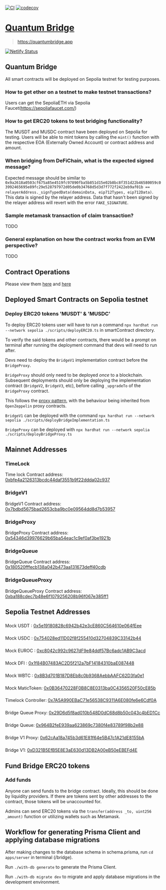 [![CI](https://github.com/WavesHQ/quantum/actions/workflows/ci.yml/badge.svg)](https://github.com/WavesHQ/quantum/actions/workflows/ci.yml)
[![codecov](https://codecov.io/gh/WavesHQ/quantum/branch/main/graph/badge.svg?token=OXLL8IBZQV)](https://codecov.io/gh/WavesHQ/quantum)

# [Quantum Bridge](https://quantumbridge.app)

> https://quantumbridge.app

[![Netlify Status](https://api.netlify.com/api/v1/badges/4eaec04e-1416-4c65-843e-d7413fb81d2c/deploy-status)](https://app.netlify.com/sites/defichain-erc20-bridge/deploys)

## Quantum Bridge

All smart contracts will be deployed on Sepolia testnet for testing purposes.

### How to get ether on a testnet to make testnet transactions?

Users can get the SepoliaETH via Sepolia Faucet(https://sepoliafaucet.com/)

### How to get ERC20 tokens to test bridging functionality?

The MUSDT and MUSDC contract have been deployed on Sepolia for testing. Users will be able to mint tokens by calling the `mint()` function with the respective EOA (Externally Owned Account) or contract address and amount.

### When bridging from DeFiChain, what is the expected signed message?

Expected message should be similar to `0x9a2618a0503cf675a85e4519fc97890fba5b851d15e02b8bc8f351d22b46580059c03992465695e89fc29e528797972d05de0b34768d5d3d7f772f2422eb9af01b == relayerAddress._signTypedData(domainData, eip712Types, eip712Data)`. This data is signed by the relayer address. Data that hasn't been signed by the relayer address will revert with the error `FAKE_SIGNATURE`.

### Sample metamask transaction of claim transaction?

TODO

### General explanation on how the contract works from an EVM perspective?

TODO

## Contract Operations

Please view them [here](packages/smartcontracts/README.md) and [here](packages/smartcontracts-queue/README.md)

## Deployed Smart Contracts on Sepolia testnet

### Deploy ERC20 tokens 'MUSDT' & 'MUSDC'

To deploy ERC20 tokens user will have to run a command `npx hardhat run --network sepolia ./scripts/deployERC20.ts` in smartContract directory.

To verify the said tokens and other contracts, there would be a prompt on terminal after running the deployment command that devs will need to run after.

Devs need to deploy the `BridgeV1` implementation contract before the `BridgeProxy`.

`BridgeProxy` should only need to be deployed _once_ to a blockchain. Subsequent deployments should only be deploying the implementation contract (`BridgeV2`, `BridgeV3`, etc), before calling `_upgradeTo` of the `BridgeProxy` contract.

This follows the [proxy pattern](https://blog.openzeppelin.com/proxy-patterns/), with the behaviour being inherited from `OpenZeppelin` proxy contracts.

`BridgeV1` can be deployed with the command `npx hardhat run --network sepolia ./scripts/deployBridgeImplementation.ts`

`BridgeProxy` can be deployed with `npx hardhat run --network sepolia ./scripts/deployBridgeProxy.ts`

## Mainnet Addresses

### TimeLock

Time lock Contract address: [0xbfe4a2126313bcdc44daf3551b9f22ddda02c937](https://etherscan.io/address/0xbfe4a2126313bcdc44daf3551b9f22ddda02c937)

### BridgeV1

BridgeV1 Contract address: [0x7bdbd5675bad2653cba9bc0e09564dd8d7b53957](https://etherscan.io/address/0x7bdbd5675bad2653cba9bc0e09564dd8d7b53957)

### BridgeProxy

BridgeProxy Contract address: [0x54346d39976629b65ba54eac1c9ef0af3be1921b](https://etherscan.io/address/0x54346d39976629b65ba54eac1c9ef0af3be1921b)

### BridgeQueue

BridgeQueue Contract address: [0x180520fffecb138a042b473aa131673deff40cdb](https://etherscan.io/address/0x180520fffecb138a042b473aa131673deff40cdb)

### BridgeQueueProxy

BridgeQueueProxy Contract address: [0xba188cdec7b48e6f1079256208b96f067e385ff1](https://etherscan.io/address/0xba188cdec7b48e6f1079256208b96f067e385ff1)

## Sepolia Testnet Addresses

###

Mock USDT : [0x5e19180828c6942b42e3cE860C564610e064fEee](https://sepolia.etherscan.io/address/0x5e19180828c6942b42e3cE860C564610e064fEee)

###

Mock USDC : [0x754028ed11D02f8f255410d32704839C33142b44](https://sepolia.etherscan.io/address/0x754028ed11D02f8f255410d32704839C33142b44)

###

Mock EUROC : [0xc8042c992c9627dF9e84ddf57Bc6adc1AB9C3acd](https://sepolia.etherscan.io/address/0xc8042c992c9627dF9e84ddf57Bc6adc1AB9C3acd)

###

Mock DFI : [0x1f84B07483AC2D5f212a7bF14184310baE087448](https://sepolia.etherscan.io/address/0x1f84B07483AC2D5f212a7bF14184310baE087448)

###

Mock WBTC : [0x8B3d701B187D8Eb8c0b9368AebbAAFC62D3fa0e1](https://sepolia.etherscan.io/address/0x8B3d701B187D8Eb8c0b9368AebbAAFC62D3fa0e1)

###

Mock MaticToken: [0x0B36470228F0B8C8E0313ba0C4356520F50cE85b](https://sepolia.etherscan.io/address/0x0B36470228F0B8C8E0313ba0C4356520F50cE85b)

###

Timelock Controller: [0x7A5A990EBaC71e56538C9311A6E080fe6e6Cdf0A](https://sepolia.etherscan.io/address/0x7A5A990EBaC71e56538C9311A6E080fe6e6Cdf0A)

###

Bridge Queue Proxy: [0x29D6d5f8ad010b548D0dC68d8b50c043c4bED1Cc](https://sepolia.etherscan.io/address/0x29D6d5f8ad010b548D0dC68d8b50c043c4bED1Cc)

###

Bridge Queue: [0x964B2feE939aa623869c7380f4e83789f98b2e88](https://sepolia.etherscan.io/address/0x964B2feE939aa623869c7380f4e83789f98b2e88)

###

Bridge V1 Proxy: [0x62cAa18a745b3d61E81f64e5B47c1A21dE8155bA](https://sepolia.etherscan.io/address/0x62cAa18a745b3d61E81f64e5B47c1A21dE8155bA)

###

Bridge V1: [0xD321B5EfB5E8E3aE630d13DB2A00eB50eEBEFd4E](https://sepolia.etherscan.io/address/0xD321B5EfB5E8E3aE630d13DB2A00eB50eEBEFd4E)

## Fund Bridge ERC20 tokens

### Add funds

Anyone can send funds to the bridge contract. Ideally, this should be done by liquidity providers. If there are tokens sent by other addresses to the contract, those tokens will be unaccounted for.

Admins can send ERC20 tokens via the `transfer(address _to, uint256 _amount)` function or utilizing wallets such as Metamask.

## Workflow for generating Prisma Client and applying database migrations

After making changes to the database schema in schema.prisma, run `cd apps/server` in terminal (/bridge).

Run `./with-db generate` to generate the Prisma Client.

Run `./with-db migrate dev` to migrate and apply database migrations in the development environment.
